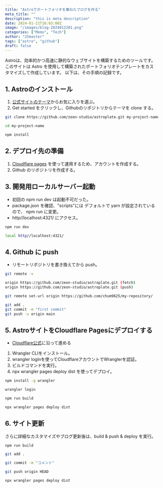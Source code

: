 ```yaml
---
title: "Astroでポートフォリオを兼ねたブログを作る"
meta_title: ""
description: "this is meta description"
date: 2024-01-21T16:03:00Z
image: "/images/blog-2024012201.png"
categories: ["Memo", "Tech"]
author: "25master"
tags: ["astro", "github"]
draft: false
---
```


Astroは、効率的かつ高速に静的なウェブサイトを構築するためのツールです。
このサイトは Astro を使用して構築されたポートフォリオテンプレートをカスタマイズして作成しています。
以下は、その手順の記録です。

## 1. Astroのインストール

1. [公式サイトのテーマ](https://astro.build/themes/)からお気に入りを選ぶ。
2. Get started をクリックし、Githubのリポジトリからテーマを clone する。

```bash
git clone https://github.com/zeon-studio/astroplate.git my-project-name

cd my-project-name

npm install
```

## 2. デプロイ先の準備

1. [Cloudflare pages](https://pages.cloudflare.com/) を使って運用するため、アカウントを作成する。
2. Github のリポジトリを作成する。

## 3. 開発用ローカルサーバー起動

- 初回の npm run dev は起動不可だった。
- package.json を確認、"scripts"には デフォルトで yarn が設定されているので、 npm run に変更。
- http//localhost:4321/ にアクセス。

```bash
npm run dev

local http//localhost:4321/
```
## 4. Github に push

- リモートリポジトリを書き換えてから push。

```bash
git remote -v 

origin https://github.com/zeon-studio/astroplate.git (fetch)
origin https://github.com/zeon-studio/astroplate.git (push)

git remote set-url origin https://github.com/chum9625/my-repository/

git add .
git commit -m "first commit"
git push -u origin main
```

## 5. AstroサイトをCloudflare Pagesにデプロイする

- [Cloudflare公式](https://docs.astro.build/ja/guides/deploy/cloudflare/)に沿って進める

1. Wrangler CLIをインストール。
2. wrangler loginを使ってCloudflareアカウントでWranglerを認証。
3. ビルドコマンドを実行。
4. npx wrangler pages deploy dist を使ってデプロイ。

```bash
npm install -g wrangler 

wrangler login

npm run build

npx wrangler pages deploy dist
```

## 6. サイト更新

さらに詳細なカスタマイズやブログ更新後は、build & push & deploy を実行。

```bash
npm run build

git add .

git commit -m "コメント"

git push origin HEAD

npx wrangler pages deploy dist
```
